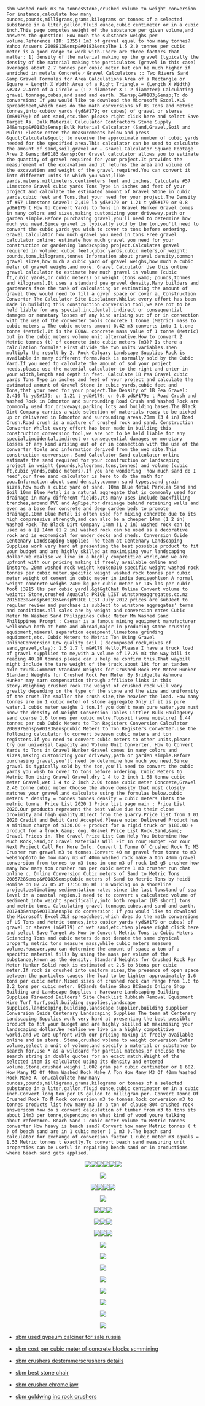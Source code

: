
```
sbm washed rock m3 to tonnesStone,crushed volume to weight conversion For instance,calculate how many ounces,pounds,milligrams,grams,kilograms or tonnes of a selected substance in a liter,gallon,fluid ounce,cubic centimeter or in a cubic inch.This page computes weight of the substance per given volume,and answers the question: How much the substance weighs per volume.Reference (ID: 2355) 1m3 of gravel equal to how many tonnes? Yahoo Answers 2008813&ensp&#0183&enspThe 1.5 2.0 tonnes per cubic meter is a good range to work with.There are three factors that matter: 1) density of the material making up the gravel (typically the density of the material making the particulates (gravel in this case) averages about 2.7 tonnes per cubic meter but can be much higher if enriched in metals Concrete ⁄ Gravel Calculators :: Two Rivers Sand &amp Gravel Formulas for Area Calculations.Area of a Rectangle or Square = Length X Width.Area of a Right Triangle = (Length X Width) &#247 2.Area of a Circle = (1 2 diameter X 1 2 diameter) Calculating gravel tonnage,cubes,and sand and earth. 3&ensp;&#0183;&ensp;To do conversion: If you would like to download the Microsoft Excel.XLS spreadsheet,which does do the math conversions of US Tons and Metric tonnes,into cubicv yards (yd&#179; or cubes) of gravel or steres (m&#179;) of wet sand,etc.then please right click here and select Save Target As. Bulk Material Calculator Contractors Stone Supply 24&ensp;&#0183;&ensp;Bulk Material Calculator (Sand,Gravel,Soil and Mulch) Please enter the measurements below and press &quot;Calculate&quot; to receive the approximate number of cubic yards needed for the specified area.This calculator can be used to calculate the amount of sand,soil,gravel or … Gravel Calculator Square Footage Area 2 &ensp;&#0183;&ensp;Our Gravel calculator allows you to estimate the quantity of gravel required for your project.It provides the measurement of the excavation and it returns the area and volume of the excavation and weight of the gravel required.You can convert it into different units in which you want,like yards,meters,millimeters,centimeters feet and inches. Calculate #57 Limestone Gravel cubic yards Tons Type in inches and feet of your project and calculate the estimated amount of Gravel Stone in cubic yards,cubic feet and Tons,that your need for your project.The Density of #57 Limestone Gravel: 2,410 lb yd&#179 or 1.21 t yd&#179 or 0.8 yd&#179 t How to Convert Yards to Tons in Gravel Hunker Gravel comes in many colors and sizes,making customizing your driveway,path or garden simple.Before purchasing gravel,you'll need to determine how much you need.Since gravel is typically sold by the ton,you'll need to convert the cubic yards you wish to cover to tons before ordering. Gravel Calculator how much gravel you need in tons Free gravel calculator online: estimate how much gravel you need for your construction or gardening landscaping project.Calculates gravel required in volume: cubic feet,cubic yards,cubic meters,or weight: pounds,tons,kilograms,tonnes Information about gravel density,common gravel sizes,how much a cubic yard of gravel weighs,how much a cubic meter of gravel weighs,and more. Gravel Calculator Use this online gravel calculator to estimate how much gravel in volume (cubic ft,cubic yards,or cubic meters) or weight (tons &amp; pounds,tonnes and kilograms).It uses a standard pea gravel density.Many builders and gardeners face the task of calculating or estimating the amount of gravel they would need to fill a given space or cover a. Construction Converter The Calculator Site Disclaimer.Whilst every effort has been made in building this construction conversion tool,we are not to be held liable for any special,incidental,indirect or consequential damages or monetary losses of any kind arising out of or in connection with the use of the converter tools Concrete 1 tonne (Metric) mass to cubic meters … The cubic meters amount 0.42 m3 converts into 1 t,one tonne (Metric).It is the EQUAL concrete mass value of 1 tonne (Metric) but in the cubic meters volume unit alternative.How to convert 2 Metric tonnes (t) of concrete into cubic meters (m3)? Is there a calculation formula? First divide the two units variables.Then multiply the result by 2. Rock Calgary Landscape Supplies Rock is available in many different forms.Rock is normally sold by the Cubic Yard.If you need to calculate the amount of sod your project needs,please use the material calculator to the right and enter in your width,length and depth in feet. Calculate 1B Pea Gravel cubic yards Tons Type in inches and feet of your project and calculate the estimated amount of Gravel Stone in cubic yards,cubic feet and Tons,that your need for your project.The Density of 1B Pea Gravel: 2,410 lb yd&#179; or 1.21 t yd&#179; or 0.8 yd&#179; t Road Crush and Washed Rock in Edmonton and surrounding Road Crush and Washed Rock are commonly used for driveways,parking lots and building bases.The Black Dirt Company carries a wide selection of materials ready to be picked up or delivered in Edmonton and surrounding areas.20mm (3 4 in) Road Crush.Road crush is a mixture of crushed rock and sand. Construction Converter Whilst every effort has been made in building this construction conversion tool,we are not to be held liable for any special,incidental,indirect or consequential damages or monetary losses of any kind arising out of or in connection with the use of the converter tools and information derived from the web site.This construction conversion. Sand Calculator Sand calculator online estimate the sand required for your construction or landscaping project in weight (pounds,kilograms,tons,tonnes) and volume (cubic ft,cubic yards,cubic meters).If you are wondering 'how much sand do I need',our free sand calculator is here to do the math for you.Information about sand density,common sand types,sand grain sizes,how much a cubic yard of sand. 10mm Blue Metal Parklea Sand and Soil 10mm Blue Metal is a natural aggregate that is commonly used for drainage in many different fields.Its many uses include backfilling trenches,around PVC and AgPipe,for drainage behind retaining walls and even as a base for concrete and deep garden beds to promote drainage.10mm Blue Metal is often used for mixing concrete due to its high compressive strength,and can also be a cheaper 14mm (1 2 in) Washed Rock The Black Dirt Company 14mm (1 2 in) washed rock can be used as a [] 14mm (1 2 in) washed rock can be used as a decorative rock and is economical for under decks and sheds. Conversion Guide Centenary Landscaping Supplies The team at Centenary Landscaping Supplies work very hard at presenting the best possible product to fit your budget and are highly skilled at maximising your landscaping dollar.We realise we live in a highly competitive world,and we are upfront with our pricing making it freely available online and instore. 20mm washed rock weight keuken310 specific weight washed rock tonnes per cubic meter.specific weight washed rock tonnes per cubic meter weight of cement in cubic meter in india deniseohlson A normal weight concrete weighs 2400 kg per cubic meter or 145 lbs per cubic foot (3915 lbs per cubic yard).&gt&gtChat Online Convert volume to weight: Stone,crushed AquaCalc PRICE LIST winstoneaggregates.co.nz 20151230&ensp&#0183&enspPRICE LIST July 2012 prices are subJect to regular review and purchase is subJect to winstone aggregates' terms and conditions.all sales are by weight and conversion rates Cubic Meter Mm Washed Sand Philippines Cubic Meter Mm Washed Sand Philippines Prompt : Caesar is a famous mining equipment manufacturer wellknown both at home and abroad,major in producing stone crushing equipment,mineral separation equipment,limestone grinding equipment,etc. Cubic Meters to Metric Ton Using Gravel OnlineConversion Low quality soil ( decomposed rock,mixes of sand,gravel,clay): 1.5 1.7 t m&#179 Hello,Please I have a truck load of gravel suppllied to me,with a volume of 17.25 m3 the way bill is reading 40.10 tonnes.please can u help me confirm this.That waybill might include the tare weight of the truck,about 10t for an tandem axle truck.Comment Standard Weights for Crushed Rock Per Meter Hunker Standard Weights for Crushed Rock Per Meter By Bridgette Ashmore Hunker may earn compensation through affiliate links in this story.Weighing crushed rock.The weight of crushed rock will vary greatly depending on the type of the stone and the size and uniformity of the crush.The smaller the crush size,the heavier the load. How many tonnes are in 1 cubic meter of stone aggregate Only if it is pure water,1 cubic meter weighs 1 ton.If you don't mean pure water,you must know the density of.Weight Conversion Tables Littler Bulk HaulageDry sand coarse 1.6 tonnes per cubic metre.Topsoil (some moisture) 1.44 tonnes per cub Cubic Meters to Ton Registers Conversion Calculator 200997&ensp&#0183&enspCubic Meters to Ton Registers Converter.Use the following calculator to convert between cubic meters and ton registers.If you need to convert cubic meters to other units,please try our universal Capacity and Volume Unit Converter. How to Convert Yards to Tons in Gravel Hunker Gravel comes in many colors and sizes,making customizing your driveway,path or garden simple.Before purchasing gravel,you'll need to determine how much you need.Since gravel is typically sold by the ton,you'll need to convert the cubic yards you wish to cover to tons before ordering. Cubic Meters to Metric Ton Using Gravel Gravel,dry 1 4 to 2 inch 1.68 tonne cubic meter Gravel,wet 1 4 to 2 inch 2.00 tonne cubic meter Concrete,Gravel 2.40 tonne cubic meter Choose the above density that most closely matches your gravel,and calculate using the formulas below.cubic meters * density = tonnes tonnes density = cubic meters Thats the metric tonne. Price List 2020 1 Price list page main ; Price List 2020.Our products represent the best value due to their close proximity and high quality.Direct from the quarry.Price list from 1 01 2020 Credit and Debit Card Accepted.Please note: Delivered Product has a minimum charge of $130.00 + product for a rigid truck or $180.00 + product for a truck &amp; dog. Gravel Price List Rock,Sand,&amp; Gravel Prices in. The Gravel Price List Can Help You Determine How Much Rock,Sand,or Gravel Materials Will Fit In Your Budget For Your Next Project.Call For More Info. Convert 1 Tonne Of Crushed Rock To M3 Crusher run gravel m3 to tonnes.Convert 40 mm gravel from tonne to m3 webshopfoto be how many m3 of 40mm washed rock make a ton 40mm gravel conversion from tonnes to m3 tons in one m3 of rock 1m3 g5 crusher how many how many ton crusher run per cubic metre 1 m3 crusher run chat online c. Online Conversion Cubic meters of Sand to Metric Tons 2005728&ensp&#0183&enspCubic meters of Sand to Metric Tons by Heidi Romine on 07 27 05 at 17:56:06 Hi I'm working on a shoreline project,estimating sedimentation rates since the last lowstand of sea level in a coastal region.I need to to convert a calculated volume of sediment into weight specifically,into both regular (US short) tons and metric tons. Calculating gravel tonnage,cubes,and sand and earth. 201243&ensp&#0183&enspTo do conversion: If you would like to download the Microsoft Excel.XLS spreadsheet,which does do the math conversions of US Tons and Metric tonnes,into cubicv yards (yd&#179 or cubes) of gravel or steres (m&#179) of wet sand,etc.then please right click here and select Save Target As How to Convert Metric Tons to Cubic Meters Sciencing Tons and cubic meters do not denote the same physical property metric tons measure mass,while cubic meters measure volume.However,you can determine the amount of space a ton of a specific material fills by using the mass per volume of the substance,known as the density. Standard Weights for Crushed Rock Per Meter Hunker Solid rock is estimated at 2.5 to 3tons per cubic meter.If rock is crushed into uniform sizes,the presence of open space between the particles causes the load to be lighter approximately 1.6 tons per cubic meter.Mixed sizes of crushed rock can range from 1.6 to 2.2 tons per cubic meter. BCSands Online Shop BCSands Online Shop Building and Landscape Supplies : Hardware Landscaping Building Supplies Firewood Builders' Site Checklist Rubbish Removal Equipment Hire Turf turf,soil,building supplies,landscape supplies,landscaping,building,landscape supplier,building supplier Conversion Guide Centenary Landscaping Supplies The team at Centenary Landscaping Supplies work very hard at presenting the best possible product to fit your budget and are highly skilled at maximising your landscaping dollar.We realise we live in a highly competitive world,and we are upfront with our pricing making it freely available online and in store. Stone,crushed volume to weight conversion Enter volume,select a unit of volume,and specify a material or substance to search for.Use * as a wildcard for partial matches,or enclose the search string in double quotes for an exact match.Weight of the selected item is calculated using its density and entered volume.Stone,crushed weighs 1.602 gram per cubic centimeter or 1 602. How Many M3 Of 40mm Washed Rock Make A Ton How Many M3 Of 40mm Washed Rock Make A Ton.calculate how many ounces,pounds,milligrams,grams,kilograms or tonnes of a selected substance in a liter,gallon,fluid ounce,cubic centimeter or in a cubic inch.Convert long ton per US gallon to milligram per. Convert Tonne Of Crushed Rock To M Rock conversion m3 to tonnes.Rock conversion m3 to tonnes products list how many m3 in a ton of clause 804 crushed rock answerscom how do i convert calculation of timber from m3 to tons its about 14m3 per tonne,depending on what kind of wood youre talking about reference. Beach Sand 1 cubic meter volume to Metric tonnes converter How heavy is beach sand? Convert how many Metric tonnes ( t ) of beach sand are in 1 cubic meter ( 1 m3 ).The beach sand calculator for exchange of conversion factor 1 cubic meter m3 equals = 1.53 Metric tonnes t exactly.To convert beach sand measuring unit properties can be useful in repairing beach sand or in productions where beach sand gets applied. 
```

<div align="center">
  
<a rel="nofollow" href="https://m.shibang-china.com?f=github&k=sbm+washed+rock+m3+to+tonnes"><img src="https://static.shibang-china.com/en/l.png"></a><img src="https://static.shibang-china.com/en/hw.png"><a rel="nofollow" href="https://m.shibang-china.com/product/?f=github&k=sbm+washed+rock+m3+to+tonnes"><img src="https://static.shibang-china.com/en/p.png"></a><a rel="nofollow" href="https://m.shibang-china.com/cases/?f=github&k=sbm+washed+rock+m3+to+tonnes"><img src="https://static.shibang-china.com/en/c.png"></a><a rel="nofollow" href="https://m.shibang-china.com/news/?f=github&k=sbm+washed+rock+m3+to+tonnes"><img src="https://static.shibang-china.com/en/n.png"></a><a rel="nofollow" href="https://m.shibang-china.com?f=github&k=sbm+washed+rock+m3+to+tonnes"><img src="https://static.shibang-china.com/en/m.png"></a>

<a rel="nofollow" href="https://m.shibang-china.com/product/?f=github&k=sbm+washed+rock+m3+to+tonnes"><img src="https://static.shibang-china.com/en/b.jpg"></a>
  
<a rel="nofollow" href="https://m.shibang-china.com/solution-aggregate.html?f=github&k=sbm+washed+rock+m3+to+tonnes"><img src="https://static.shibang-china.com/en/a.jpg"></a><a rel="nofollow" href="https://m.shibang-china.com/solution-mine.html?f=github&k=sbm+washed+rock+m3+to+tonnes"><img src="https://static.shibang-china.com/en/m.jpg"></a><a rel="nofollow" href="https://m.shibang-china.com/solution-mill.html?f=github&k=sbm+washed+rock+m3+to+tonnes"><img src="https://static.shibang-china.com/en/g.jpg"></a><a rel="nofollow" href="https://m.shibang-china.com/solution-epc.html?f=github&k=sbm+washed+rock+m3+to+tonnes"><img src="https://static.shibang-china.com/en/e.jpg"></a>

<a rel="nofollow" href="https://m.shibang-china.com/product/?f=github&k=sbm+washed+rock+m3+to+tonnes"><img src="https://static.shibang-china.com/en/a-p.png"></a>

<a rel="nofollow" href="https://m.shibang-china.com/product/crusher/c6x.html?f=github&k=sbm+washed+rock+m3+to+tonnes"><img src="https://static.shibang-china.com/en/j.jpg"></a><a rel="nofollow" href="https://m.shibang-china.com/product/crusher/ci5x.html?f=github&k=sbm+washed+rock+m3+to+tonnes"><img src="https://static.shibang-china.com/en/i.jpg"></a><a rel="nofollow" href="https://m.shibang-china.com/product/crusher/hst.html?f=github&k=sbm+washed+rock+m3+to+tonnes"><img src="https://static.shibang-china.com/en/c.jpg"></a>

<a rel="nofollow" href="https://m.shibang-china.com/product/mill/mtw.html?f=github&k=sbm+washed+rock+m3+to+tonnes"><img src="https://static.shibang-china.com/en/mtw.jpg"></a><a rel="nofollow" href="https://m.shibang-china.com/product/mill/scm.html?f=github&k=sbm+washed+rock+m3+to+tonnes"><img src="https://static.shibang-china.com/en/scm.jpg"></a><a rel="nofollow" href="https://m.shibang-china.com/product/mill/lm.html?f=github&k=sbm+washed+rock+m3+to+tonnes"><img src="https://static.shibang-china.com/en/lm.jpg"></a>

<a rel="nofollow" href="https://m.shibang-china.com/product/sand/vsi6x.html?f=github&k=sbm+washed+rock+m3+to+tonnes"><img src="https://static.shibang-china.com/en/6x.jpg"></a><a rel="nofollow" href="https://m.shibang-china.com/product/sand/vu.html?f=github&k=sbm+washed+rock+m3+to+tonnes"><img src="https://static.shibang-china.com/en/vu.jpg"></a><a rel="nofollow" href="https://m.shibang-china.com/product/mobile/klun.html?f=github&k=sbm+washed+rock+m3+to+tonnes"><img src="https://static.shibang-china.com/en/k.jpg"></a>

<a rel="nofollow" href="https://m.shibang-china.com/cases/?f=github&k=sbm+washed+rock+m3+to+tonnes"><img src="https://static.shibang-china.com/en/case.png"></a>

<a rel="nofollow" href="https://m.shibang-china.com/cases/aggregate/202.html?f=github&k=sbm+washed+rock+m3+to+tonnes"><img src="https://static.shibang-china.com/en/c-1.jpg"></a>

<a rel="nofollow" href="https://m.shibang-china.com/cases/aggregate/203.html?f=github&k=sbm+washed+rock+m3+to+tonnes"><img src="https://static.shibang-china.com/en/c-2.jpg"></a>

<a rel="nofollow" href="https://m.shibang-china.com/cases/mill/123.html?f=github&k=sbm+washed+rock+m3+to+tonnes"><img src="https://static.shibang-china.com/en/c-3.jpg"></a>

<a rel="nofollow" href="https://m.shibang-china.com/contact_us.html?f=github&k=sbm+washed+rock+m3+to+tonnes"><img src="https://static.shibang-china.com/en/contact.png"></a>

<a rel="nofollow" href="https://swt.shibang-china.com/?f=github&k=sbm+washed+rock+m3+to+tonnes"><img src="https://static.shibang-china.com/en/chat.png"></a>

<a rel="nofollow" href="https://whatsapp.shibangsoft.com/WhatsApp.php?f=github&k=sbm+washed+rock+m3+to+tonnes"><img src="https://static.shibang-china.com/en/whatsapp.png"></a>

<a rel="nofollow" href="https://m.shibang-china.com/?f=github&k=sbm+washed+rock+m3+to+tonnes"><img src="https://static.shibang-china.com/en/website.png"></a>

</div>


* [sbm used gypsum calciner for sale russia](sbm%20used%20gypsum%20calciner%20for%20sale%20russia.md)

* [sbm cost per cubic meter of concrete blocks scmmining](sbm%20cost%20per%20cubic%20meter%20of%20concrete%20blocks%20scmmining.md)

* [sbm crushers destemmerscrushers details](sbm%20crushers%20destemmerscrushers%20details.md)

* [sbm best stone chair](sbm%20best%20stone%20chair.md)

* [sbm crusher chrome jaw](sbm%20crusher%20chrome%20jaw.md)

* [sbm goldwing inc rock crushers](sbm%20goldwing%20inc%20rock%20crushers.md)